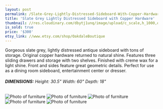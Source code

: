 ```yaml
---
layout: post
permalink: /Slate-Grey-Lightly-Distressed-Sideboard-With-Copper-Hardware/
title: 'Slate Grey Lightly Distressed Sideboard with Copper Hardware'
thumbnail: //res.cloudinary.com/dbytj1unq/image/upload/c_scale,h_1000,q_80,w_1000/v1429061739/Oakdale-Boutique/Posts/2015-01-04-Slate-Grey-Lightly-Distressed-Sideboard-With-Copper-Hardware/Thumbnail4.jpg
is_sold: true
price: '$300'
etsy_link: //www.etsy.com/shop/OakdaleBoutique
---
```


Gorgeous slate grey, lightly distressed antique sideboard with tons of storage. Original copper hardware returned to natural shine. Features three sliding drawers and storage with two shelves. Finished with creme wax for a light shine. Front and sides feature great geometric details. Perfect for use as a dining room sideboard, entertainment center or dresser. 

###### **DIMENSIONS:** Height: 30.5" Width: 60" Depth: 18"

![Photo of furniture][image1]
![Photo of furniture][image2]
![Photo of furniture][image3]
![Photo of furniture][image4]
![Photo of furniture][image5]

<!-- Images -->
[image1]: //res.cloudinary.com/dbytj1unq/image/upload/c_limit,q_80,w_2000/v1429061728/Oakdale-Boutique/Posts/2015-01-04-Slate-Grey-Lightly-Distressed-Sideboard-With-Copper-Hardware/IMG_8224.jpg

[image2]: //res.cloudinary.com/dbytj1unq/image/upload/c_limit,q_80,w_2000/v1429061733/Oakdale-Boutique/Posts/2015-01-04-Slate-Grey-Lightly-Distressed-Sideboard-With-Copper-Hardware/IMG_8233.jpg

[image3]: //res.cloudinary.com/dbytj1unq/image/upload/c_limit,q_80,w_2000/v1429061734/Oakdale-Boutique/Posts/2015-01-04-Slate-Grey-Lightly-Distressed-Sideboard-With-Copper-Hardware/IMG_8237.jpg

[image4]: //res.cloudinary.com/dbytj1unq/image/upload/c_limit,q_80,w_2000/v1429061737/Oakdale-Boutique/Posts/2015-01-04-Slate-Grey-Lightly-Distressed-Sideboard-With-Copper-Hardware/IMG_8238.jpg

[image5]: //res.cloudinary.com/dbytj1unq/image/upload/c_limit,q_80,w_2000/v1429061727/Oakdale-Boutique/Posts/2015-01-04-Slate-Grey-Lightly-Distressed-Sideboard-With-Copper-Hardware/IMG_8239.jpg
